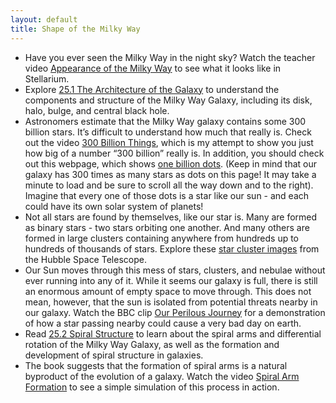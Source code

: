 ```yaml
---
layout: default
title: Shape of the Milky Way
---
```


- Have you ever seen the Milky Way in the night sky? Watch the teacher video [Appearance of the Milky Way](https://www.youtube.com/watch?v=9WOw31XqNNo) to see what it looks like in Stellarium. 
- Explore [25.1 The Architecture of the Galaxy](https://openstax.org/books/astronomy-2e/pages/25-1-the-architecture-of-the-galaxy) to understand the components and structure of the Milky Way Galaxy, including its disk, halo, bulge, and central black hole.
- Astronomers estimate that the Milky Way galaxy contains some 300 billion stars. It’s difficult to understand how much that really is. Check out the video [300 Billion Things](https://youtu.be/XiSq46H-xcM), which is my attempt to show you just how big of a number “300 billion” really is. In addition, you should check out this webpage, which shows [one billion dots](https://storage.googleapis.com/avh-lessons/billion.html). (Keep in mind that our galaxy has 300 times as many stars as dots on this page! It may take a minute to load and be sure to scroll all the way down and to the right). Imagine that every one of those dots is a star like our sun - and each could have its own solar system of planets!
- Not all stars are found by themselves, like our star is. Many are formed as binary stars - two stars orbiting one another. And many others are formed in large clusters containing anywhere from hundreds up to hundreds of thousands of stars. Explore these [star cluster images](https://www.google.com/search?q=HST+star+clusters&tbm=isch) from the Hubble Space Telescope.
- Our Sun moves through this mess of stars, clusters, and nebulae without ever running into any of it. While it seems our galaxy is full, there is still an enormous amount of empty space to move through. This does not mean, however, that the sun is isolated from potential threats nearby in our galaxy. Watch the BBC clip [Our Perilous Journey](https://www.youtube.com/watch?v=RLii8raPINQ) for a demonstration of how a star passing nearby could cause a very bad day on earth. 
- Read [25.2 Spiral Structure](https://openstax.org/books/astronomy-2e/pages/25-2-spiral-structure) to learn about the spiral arms and differential rotation of the Milky Way Galaxy, as well as the formation and development of spiral structure in galaxies.
- The book suggests that the formation of spiral arms is a natural byproduct of the evolution of a galaxy. Watch the video [Spiral Arm Formation](https://youtu.be/bNGJ84tE7Cw) to see a simple simulation of this process in action. 
